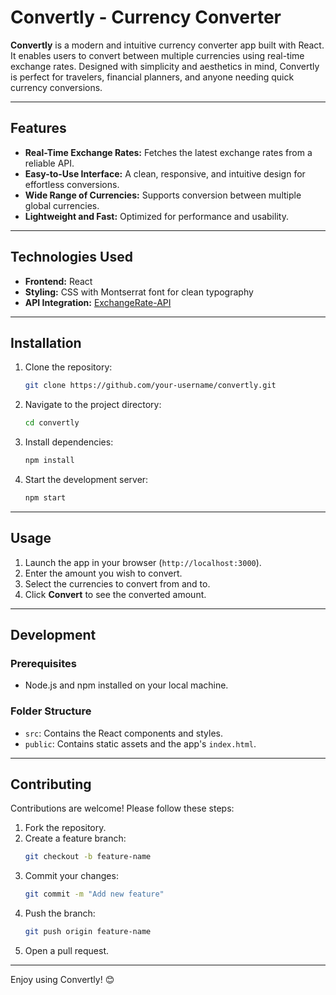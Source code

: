 # Convertly - Currency Converter 

**Convertly** is a modern and intuitive currency converter app built with React. It enables users to convert between multiple currencies using real-time exchange rates. Designed with simplicity and aesthetics in mind, Convertly is perfect for travelers, financial planners, and anyone needing quick currency conversions.

---

## Features

- **Real-Time Exchange Rates:** Fetches the latest exchange rates from a reliable API.
- **Easy-to-Use Interface:** A clean, responsive, and intuitive design for effortless conversions.
- **Wide Range of Currencies:** Supports conversion between multiple global currencies.
- **Lightweight and Fast:** Optimized for performance and usability.

---

##  Technologies Used

- **Frontend:** React
- **Styling:** CSS with Montserrat font for clean typography
- **API Integration:** [ExchangeRate-API](https://www.exchangerate-api.com)

---

## Installation

1. Clone the repository:
   ```bash
   git clone https://github.com/your-username/convertly.git
   ```
2. Navigate to the project directory:
   ```bash
   cd convertly
   ```
3. Install dependencies:
   ```bash
   npm install
   ```
4. Start the development server:
   ```bash
   npm start
   ```

---

##  Usage

1. Launch the app in your browser (`http://localhost:3000`).
2. Enter the amount you wish to convert.
3. Select the currencies to convert from and to.
4. Click **Convert** to see the converted amount.

---

##  Development

### Prerequisites
- Node.js and npm installed on your local machine.

### Folder Structure
- `src`: Contains the React components and styles.
- `public`: Contains static assets and the app's `index.html`.

---

##  Contributing

Contributions are welcome! Please follow these steps:

1. Fork the repository.
2. Create a feature branch:
   ```bash
   git checkout -b feature-name
   ```
3. Commit your changes:
   ```bash
   git commit -m "Add new feature"
   ```
4. Push the branch:
   ```bash
   git push origin feature-name
   ```
5. Open a pull request.

---

Enjoy using Convertly! 😊
